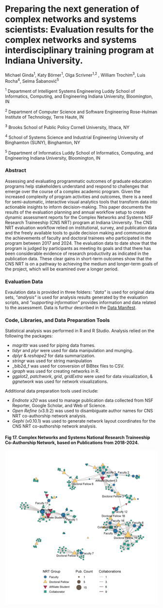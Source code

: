# Preparing the next generation of complex networks and systems scientists: Evaluation results for the complex networks and systems interdisciplinary training program at Indiana University. 

Michael Ginda<sup>1</sup>, Katy Börner<sup>1</sup>, Olga Scrivner<sup>1,2</sup> , William Trochim<sup>3</sup>, Luis Rocha<sup>4</sup>, Selma Šabanović<sup>5</sup>

<sup>1</sup> Department of Intelligent Systems Engineering
Luddy School of Informatics, Computing, and Engineering
Indiana University, Bloomington, IN

<sup>2</sup> Department of Computer Science and Software Engineering 
Rose-Hulman Institute of Technology, Terre Haute, IN

<sup>3</sup> Brooks School of Public Policy
Cornell University, Ithaca, NY

<sup>4</sup> School of Systems Science and Industrial Engineering
University of Binghamton (SUNY), Binghamton, NY

<sup>5</sup> Department of Informatics
Luddy School of Informatics, Computing, and Engineering
Indiana University, Bloomington, IN

### Abstract
Assessing and evaluating programmatic outcomes of graduate education programs help stakeholders understand and respond to challenges that emerge over the course of a complex academic program. Given the increased complexity of program activities and outcomes, there is a need for semi-automatic, interactive visual analytics tools that transform data into actionable insights to inform decision-making. This paper documents the results of the evaluation planning and annual workflow setup to create dynamic assessment reports for the Complex Networks and Systems NSF Research Traineeship (CNS NRT) program at Indiana University. The CNS NRT evaluation workflow relied on institutional, survey, and publication data and the freely available tools to guide decision making and communicate the achievements of faculty and doctoral trainees who participated in the program between 2017 and 2024. The evaluation data to date show that the program is judged by participants as meeting its goals and that there has been considerable evidence of research productivity as indicated in the publication data. These clear gains in short-term outcomes show that the CNS NRT is on a pathway to achieving the medium and longer-term goals of the project, which will be examined over a longer period.

### Evaluation Data
Evaulation data is provided in three folders: _"data"_ is used for original data sets, _"analysis"_ is used for analysis results generated by the evaluation scripts, and _"supporting information"_ provides information and data related to the assessment. Data is furthur described in the [Data Manifest](https://github.com/cns-iu/cns-nrt-evaluation-supporting-information/wiki/Data-Manifest).

### Code, Libraries, and Data Preparation Tools
Statistical analysis was performed in R and R Studio. Analysis relied on the following the packages:
* _magrittr_ was used for piping data frames.
* _tidyr_ and _plyr_ were used for data manipulation and munging.
* _dplyr_ & _reshape2_ for data summarization.
* _stringr_ was used for string manipulation
* _bib2d_f was used for conversion of BiBtex files to CSV. 
* _igraph_  was used for creating networks in R.
* _ggplot2_, _patchwork_, _grid_, _gridExtra_ were used for data visualization, & _ggnetwork_ was used for network visualizations.

Additional data preparation tools used include:
* _Endnote x20_ was used to manage publication data collected from NSF Reporter, Google Scholar, and Web of Science.
* _Open Refine_ (v3.9.2) was used to disambiguate author names for CNS NRT co-authorship network analysis.
* _Gephi_ (v0.10.1) was used to generate network layout coordinates for the CNS NRT co-authorship network analysis.

#### Fig 17. Complex Networks and Systems National Research Traineeship Co-Authorship Network, based on Publications from 2018-2024.
<img src="https://github.com/cns-iu/cns-nrt-evaluation-supporting-information/blob/main/figures/png/Fig17.png?raw=true"></img>

